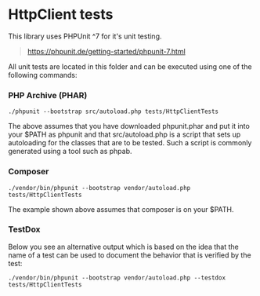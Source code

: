 # HttpClient tests

This library uses PHPUnit ^7 for it's unit testing.

> https://phpunit.de/getting-started/phpunit-7.html

All unit tests are located in this folder and can be executed using
one of the following commands:

### PHP Archive (PHAR)

```
./phpunit --bootstrap src/autoload.php tests/HttpClientTests
```

The above assumes that you have downloaded phpunit.phar and put it into your \$PATH as phpunit and that src/autoload.php is a script that sets up autoloading for the classes that are to be tested. Such a script is commonly generated using a tool such as phpab.

### Composer

```
./vendor/bin/phpunit --bootstrap vendor/autoload.php tests/HttpClientTests
```

The example shown above assumes that composer is on your \$PATH.

### TestDox

Below you see an alternative output which is based on the idea that the name of a test can be used to document the behavior that is verified by the test:

```
./vendor/bin/phpunit --bootstrap vendor/autoload.php --testdox tests/HttpClientTests
```
